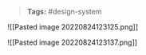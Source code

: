 >**Tags:** #design-system

![[Pasted image 20220824123125.png]]


![[Pasted image 20220824123137.png]]
